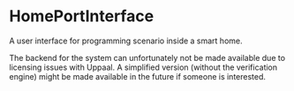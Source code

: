 HomePortInterface
=================

A user interface for programming scenario inside a smart home.

The backend for the system can unfortunately not be made available due to licensing issues with Uppaal. 
A simplified version (without the verification engine) might be made available in the future if someone is interested.
